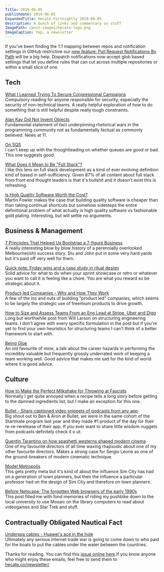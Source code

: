 ```yaml
---
Title: 2019-06-05
publishdate: 2019-06-05
ExpandedTitle: Hecate Fortnightly 2019-06-05
description: A bunch of links and commentary on stuff
ImagePath: /post-images/hecate-logo.png
ImageCaption: Yep, a newsletter
---
```

If you've been finding the 1:1 mapping between repos and notification settings in GitHub restrictive our [new feature: Pull Request Notifications By Path](https://hecate.co/blog/pull-request-notifications-based-on-paths) will be a big help. Dispatch notifications now accept glob based settings that let you define rules that can cut across multiple repositories or within a small slice of one.

## Tech

[What I Learned Trying To Secure Congressional Campaigns](https://idlewords.com/2019/05/what_i_learned_trying_to_secure_congressional_campaigns.htm)<br>
Compulsory reading for anyone responsible for security, especially the security of non-technical teams. A really helpful exploration of how to do something that is still helpful despite really tough constraints.

[Alan Kay Did Not Invent Objects](https://www.hillelwayne.com/post/alan-kay/)<br>
Fundamental statement of fact underpinning rhetorical wars in the programming community not as fundamentally factual as commonly believed. News at 11.

[On SQS](https://www.tbray.org/ongoing/When/201x/2019/05/26/SQS)<br>
I can't keep up with the thoughtleading on whether queues are good or bad. This one suggests good. 

[What Does it Mean to Be "Full Stack"?](https://css-tricks.com/what-does-it-mean-to-be-full-stack/)<br>
I like this lens on full stack development as a kind of ever evolving definition kind of based in self-sufficiency. Given 87% of all content about full stack from front end thought leaders is that it's bullshit and it doesn't exist this is refreshing.

[Is High Quality Software Worth the Cost?](https://martinfowler.com/articles/is-quality-worth-cost.html)<br>
Martin Fowler makes the case that building quality software is cheaper than than taking continual shortcuts but somehow sidesteps the entire definitional problem of what actually is high quality software vs fashionable gold plating. Interesting, but will settle no arguments.

## Business & Management

[7 Principles That Helped Us Bootstrap a 7-figure Business](https://gleam.io/blog/bootstrapping-principles/)<br>
A really interesting blow by blow history of a perennially overlooked Melbourne(ish) success story. Stu and John put in some very hard yards but it's paid off very well for them.

[Quick note: Friday wins and a case study in ritual design](https://kellanem.com/notes/friday-wins)<br>
Solid advice for what to do when your sprint showcase or retro or whatever you want to call it is feeling like a chore. You are what you reward so be strategic about it.

[Product-led Companies - Why and How They Work](https://openviewpartners.com/blog/product-led-companies-why-and-how-they-work/)<br>
A few of the ins and outs of building "product led" companies, which seems to be largely the strategic use of freemium products to drive growth.

[How to Size and Assess Teams From an Eng Lead at Stripe, Uber and Digg](https://firstround.com/review/how-to-size-and-assess-teams-from-an-eng-lead-at-stripe-uber-and-digg/)<br>
Long but worthwhile post from Will Larson on structuring engineering teams. I don't agree with every specific formulation in the post but if you're yet to find your own heuristics for structuring teams I can't think of a better framework to start with.

[Being Glue](https://noidea.dog/glue)<br>
An old favourite of mine, a talk about the career hazards in performing the incredibly valuable but frequently grossly underrated work of keeping a team working well. Good advice that makes me sad for the kind of world where it is good advice.

## Culture

[How to Make the Perfect Milkshake for Throwing at Fascists](https://www.vice.com/amp/en_us/article/xwn4zd/how-to-make-the-perfect-milkshake-for-throwing-at-fascists)<br>
Normally I get quite annoyed when a recipe tells a long story before getting to the damned ingredients list, but I make an exception for this one.

[Bullet - Share captioned video snippets of podcasts from any app](https://www.producthunt.com/posts/bullet-3)<br>
Big shout out to Ben & Aron at Bullet, we were in the same cohort of the Startmate program last year and they made #1 product of the day for their re-re-rerelease of their app. If you ever want to share little wisdom nuggets from podcasts definitely check it o ut.

[Quentin Tarantino on how spaghetti westerns shaped modern cinema](https://www.spectator.co.uk/2019/06/quentin-tarantino-on-how-spaghetti-westerns-shaped-modern-cinema/)<br>
One of my favourite directors of all time waxing rhapsodic about one of my other favourite directors. Makes a strong case for Sergio Leone as one of the ground-breakers of modern cinematic technique.

[Model Metropolis](https://logicmag.io/06-model-metropolis/)<br>
This gets pretty meta but it's kind of about the influence Sim City has had on a generation of town planners, but then the influence a particular professor had on the design of Sim City and therefore on town planners.

[Before Netscape: The forgotten Web browsers of the early 1990s](https://arstechnica.com/information-technology/2019/05/before-netscape-forgotten-web-browsers-of-the-early-1990s/)<br>
This post filled me with fond memories of riding my pushbike down to the local university to use Mosaic on the library computers to read about videogames and Star Trek and stuff.

## Contractually Obligated Nautical Fact

[Undersea cables - Huawei's ace in the hole](https://asia.nikkei.com/Spotlight/Comment/Undersea-cables-Huawei-s-ace-in-the-hole)<br>
Ultimately any serious internet trade war is going to come down to who paid for the boats to put the cables under the water between the countries.

Thanks for reading. You can find this [issue online here](https://hecate.co/newsletter/2019-06-05).If you know anyone who might enjoy these emails, feel free to send them to [hecate.co/newsletter/](https://hecate.co/newsletter/)

